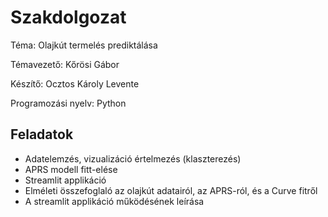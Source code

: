 # Szakdolgozat
Téma: Olajkút termelés prediktálása

Témavezető: Kőrösi Gábor

Készítő: Ocztos Károly Levente

Programozási nyelv: Python

## Feladatok
- Adatelemzés, vizualizáció értelmezés (klaszterezés)
- APRS modell fitt-elése
- Streamlit applikáció
- Elméleti összefoglaló az olajkút adatairól, az APRS-ról, és a Curve fitről
- A streamlit applikáció működésének leírása